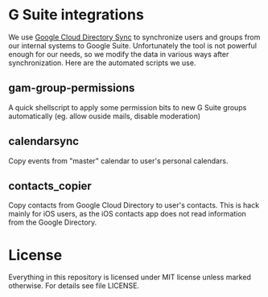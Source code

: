 # G Suite integrations

We use [Google Cloud Directory Sync](https://tools.google.com/dlpage/dirsync/) to synchronize users and groups from our internal systems to Google Suite. Unfortunately the tool is not powerful enough for our needs, so we modify the data in various ways after synchronization. Here are the automated scripts we use.

## gam-group-permissions

A quick shellscript to apply some permission bits to new G Suite groups automatically (eg. allow ouside mails, disable moderation)

## calendarsync 

Copy events from "master" calendar to user's personal calendars.

## contacts_copier

Copy contacts from Google Cloud Directory to user's contacts. This is hack mainly for iOS users, as the iOS contacts app does not read information from the Google Directory.

# License

Everything in this repository is licensed under MIT license unless marked otherwise. For details see file LICENSE.